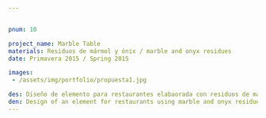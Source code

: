 ```yaml
---


pnum: 10

project_name: Marble Table
materials: Residuos de mármol y ónix / marble and onyx residues
date: Primavera 2015 / Spring 2015

images:
 - /assets/img/portfolio/propuesta1.jpg

des: Diseño de elemento para restaurantes elabaorada con residuos de mármol y ónix. Proyecto de Tesina Primavera 2015.
den: Design of an element for restaurants using marble and onyx residues. Thesis Proyect, Spring 2015
---
```

